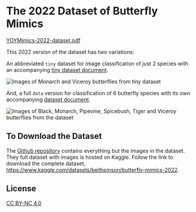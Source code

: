 # The 2022 Dataset of Butterfly Mimics

[YOYMimics-2022-dataset.pdf](YOYMimics-2022-dataset.pdf)

This 2022 version of the dataset has two variations:

An abbreviated `tiny` dataset for image classification of just 2 species with an accompanying
 [tiny dataset document](tiny/2022-Dataset-of-Butterfly-Mimics--Tiny.pdf).

![Images of Monarch and Viceroy butterflies from tiny dataset](DocResources/the-monarchs-and-viceroys.png)

And, a full `data` version for classification of 6 butterfly species with its own accompanying [dataset document](data/2022-Dataset-of-Butterfly-Mimics.pdf).

![Images of Black, Monarch, Pipevine, Spicebush, Tiger and Viceroy butterflies from the dataset](DocResources/the-butterflies.png)

## To Download the Dataset

The [Github repository](https://github.com/KeithPinson/butterfly_mimics_2022_dataset) contains everything but the images in the dataset. They full dataset with images is hosted on Kaggle. Follow the link to download the complete dataset, https://www.kaggle.com/datasets/keithpinson/butterfly-mimics-2022.

## License

[CC BY-NC 4.0](LICENSE)
